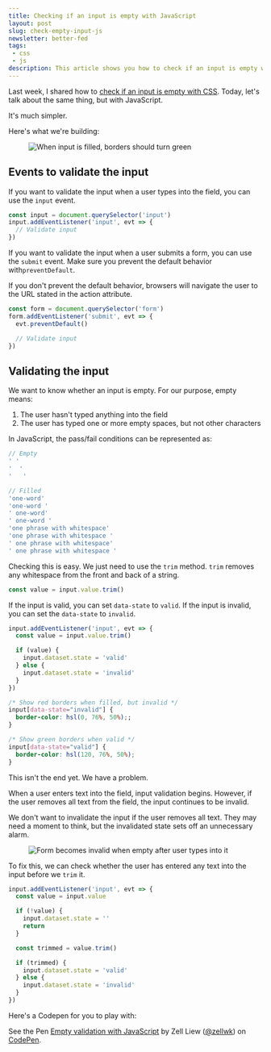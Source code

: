```yaml
---
title: Checking if an input is empty with JavaScript
layout: post
slug: check-empty-input-js
newsletter: better-fed
tags:
 - css
 - js
description: This article shows you how to check if an input is empty with JavaScript
---
```


Last week, I shared how to [check if an input is empty with CSS][1]. Today, let's talk about the same thing, but with JavaScript.

It's much simpler.

Here's what we're building:

<figure><img src="/images/2018/empty-input-validation-js/check.gif" alt="When input is filled, borders should turn green"></figure>

<!-- more -->

## Events to validate the input

If you want to validate the input when a user types into the field, you can use the `input` event.

```js
const input = document.querySelector('input')
input.addEventListener('input', evt => {
  // Validate input
})
```

If you want to validate the input when a user submits a form, you can use the `submit` event. Make sure you prevent the default behavior with`preventDefault`.

If you don't prevent the default behavior, browsers will navigate the user to the URL stated in the action attribute.

```js
const form = document.querySelector('form')
form.addEventListener('submit', evt => {
  evt.preventDefault()

  // Validate input
})
```

## Validating the input

We want to know whether an input is empty. For our purpose, empty means:

1. The user hasn't typed anything into the field
2. The user has typed one or more empty spaces, but not  other characters

In JavaScript, the pass/fail conditions can be represented as:

```js
// Empty
' '
'  '
'   '

// Filled
'one-word'
'one-word '
' one-word'
' one-word '
'one phrase with whitespace'
'one phrase with whitespace '
' one phrase with whitespace'
' one phrase with whitespace '
```

Checking this is easy. We just need to use the `trim` method. `trim` removes any whitespace from the front and back of a string.

```js
const value = input.value.trim()
```

If the input is valid, you can set `data-state` to `valid`. If the input is invalid, you can set the `data-state` to `invalid`.

```js
input.addEventListener('input', evt => {
  const value = input.value.trim()

  if (value) {
    input.dataset.state = 'valid'
  } else {
    input.dataset.state = 'invalid'
  }
})
```

```css
/* Show red borders when filled, but invalid */
input[data-state="invalid"] {
  border-color: hsl(0, 76%, 50%);;
}

/* Show green borders when valid */
input[data-state="valid"] {
  border-color: hsl(120, 76%, 50%);
}
```

This isn't the end yet. We have a problem.

When a user enters text into the field, input validation begins. However, if the user removes all text from the field, the input continues to be invalid.

We don't want to invalidate the input if the user removes all text. They may need a moment to think, but the invalidated state sets off an unnecessary alarm.

<figure><img src="/images/2018/empty-input-validation-js/problem.gif" alt="Form becomes invalid when empty after user types into it"></figure>

To fix this, we can check whether the user has entered any text into the input before we `trim` it.

```js
input.addEventListener('input', evt => {
  const value = input.value

  if (!value) {
    input.dataset.state = ''
    return
  }

  const trimmed = value.trim()

  if (trimmed) {
    input.dataset.state = 'valid'
  } else {
    input.dataset.state = 'invalid'
  }
})
```

Here's a Codepen for you to play with:

<p data-height="476" data-theme-id="7929" data-slug-hash="EObQpr" data-default-tab="result" data-user="zellwk" data-pen-title="Empty validation with JavaScript" class="codepen">See the Pen <a href="https://codepen.io/zellwk/pen/EObQpr/">Empty validation with JavaScript</a> by Zell Liew (<a href="https://codepen.io/zellwk">@zellwk</a>) on <a href="https://codepen.io">CodePen</a>.</p>
<script async src="https://static.codepen.io/assets/embed/ei.js"></script>

[1]:	/blog/check-empty-input-css "Checking if an input is empty with CSS"